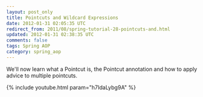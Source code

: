 ```yaml
---           
layout: post_only
title: Pointcuts and Wildcard Expressions
date: 2012-01-31 02:05:35 UTC
redirect_from: 2011/08/spring-tutorial-28-pointcuts-and.html
updated: 2012-01-31 02:38:35 UTC
comments: false
tags: Spring AOP
category: spring_aop
---
```


We'll now learn what a Pointcut is, the Pointcut annotation and how to apply advice to multiple pointcuts.

{% include youtube.html param="h7IdaLybg9A" %}
